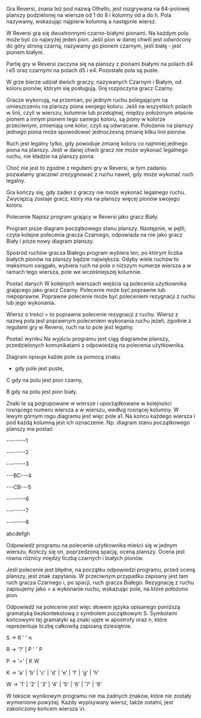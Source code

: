 Gra Reversi, znana też pod nazwą Othello, jest rozgrywana na 64-polowej planszy podzielonej na wiersze od 1 do 8 i kolumny od a do h.
Pola nazywamy, wskazując najpierw kolumnę a następnie wiersz.

W Reversi gra się dwustronnymi czarno-białymi pionami. Na każdym polu może być co najwyżej jeden pion.
Jeśli pion w danej chwili jest odwrócony do góry stroną czarną, nazywamy go pionem czarnym, jeśli białą - jest pionem białym.

Partię gry w Reversi zaczyna się na planszy z pionami białymi na polach d4 i e5 oraz czarnymi na polach d5 i e4. Pozostałe pola są puste.

W grze bierze udział dwóch graczy, nazywanych Czarnym i Białym, od koloru pionów, którym się posługują. Grę rozpoczyna gracz Czarny.

Gracze wykonują, na przemian, po jednym ruchu polegającym na umieszczeniu na planszy piona swojego koloru. Jeśli na wszystkich polach w linii,
czyli w wierszu, kolumnie lub przekątnej, między położonym właśnie pionem a innym pionem tego samego koloru, są piony w kolorze przeciwnym, zmieniają one kolor, czyli są odwracane.
Położenie na planszy jednego piona może spowodować jednoczesną zmianę kilku linii pionów.

Ruch jest legalny tylko, gdy powoduje zmianę koloru co najmniej jednego piona na planszy. Jeśli w danej chwili gracz nie może wykonać legalnego ruchu, nie kładzie na planszy piona.

Choć nie jest to zgodne z regułami gry w Reversi, w tym zadaniu pozwalamy graczowi zrezygnować z ruchu nawet, gdy może wykonać ruch legalny.

Gra kończy się, gdy żaden z graczy nie może wykonać legalnego ruchu. Zwycięzcą zostaje gracz, który ma na planszy więcej pionów swojego koloru.

Polecenie
Napisz program grający w Reversi jako gracz Biały.

Program pisze diagram początkowego stanu planszy. Następnie, w pętli, czyta kolejne polecenia gracza Czarnego, odpowiada na nie jako gracz Biały i pisze nowy diagram planszy.

Spośród ruchów gracza Białego program wybiera ten, po którym liczba białych pionów na planszy będzie największa.
Gdyby wiele ruchów to maksimum osiągało, wybiera ruch na pole o niższym numerze wiersza a w ramach tego wiersza, pole we wcześniejszej kolumnie.

Postać danych
W kolejnych wierszach wejścia są polecenia użytkownika grającego jako gracz Czarny. Polecenie może być poprawne lub niepoprawne.
Poprawne polecenie może być poleceniem rezygnacji z ruchu lub jego wykonania.

Wiersz o treści = to poprawne polecenie rezygnacji z ruchu. Wiersz z nazwą pola jest poprawnym poleceniem wykonania ruchu jeżeli, zgodnie z regułami gry w Reversi, ruch na to pole jest legalny.

Postać wyniku
Na wyjściu programu jest ciąg diagramów planszy, przedzielonych komunikatami z odpowiedzią na polecenia użytkownika.

Diagram opisuje każde pole za pomocą znaku

- gdy pole jest puste,

C gdy na polu jest pion czarny,

B gdy na polu jest pion biały.

Znaki te są pogrupowane w wiersze i uporządkowane w kolejności rosnącego numeru wiersza a w wierszu, według rosnącej kolumny.
W lewym górnym rogu diagramu jest więc pole a1. Na końcu każdego wiersza i pod każdą kolumną jest ich oznaczenie.
Np. diagram stanu początkowego planszy ma postać

--------1

--------2

--------3

---BC---4

---CB---5

--------6

--------7

--------8

abcdefgh

Odpowiedź programu na polecenie użytkownika mieści się w jednym wierszu. Kończy się on, poprzedzoną spacją, oceną planszy. Ocena jest równa różnicy między liczbą czarnych i białych pionów.

Jeśli polecenie jest błędne, na początku odpowiedzi programu, przed oceną planszy, jest znak zapytania.
W przeciwnym przypadku zapisany jest tam ruch gracza Czarnego i, po spacji, ruch gracza Białego.
Rezygnację z ruchu zapisujemy jako = a wykonanie ruchu, wskazując pole, na które położono pion.

Odpowiedź na polecenie jest więc słowem języka opisanego poniższą gramatyką bezkontekstową z symbolem początkowym S.
Symbolami końcowymi tej gramatyki są znaki ujęte w apostrofy oraz n, które reprezentuje liczbę całkowitą zapisaną dziesiętnie.

S → R ' ' n

R → '?' | P ' ' P

P → '=' | K W

K → 'a' | 'b' | 'c' | 'd' | 'e' | 'f' | 'g' | 'h'

W → '1' | '2' | '3' | '4' | '5' | '6' | '7' | '8'

W tekście wynikowym programu nie ma żadnych znaków, które nie zostały wymienione powyżej.
Każdy wypisywany wiersz, także ostatni, jest zakończony końcem wiersza \n.
